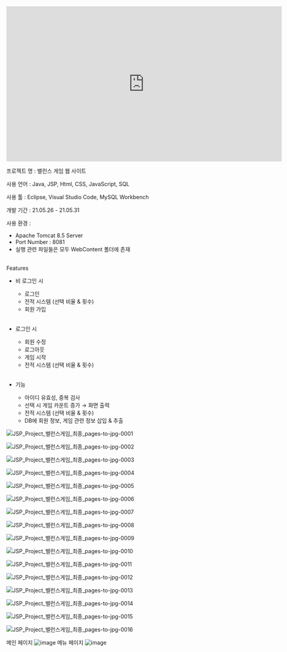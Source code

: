 <iframe width="718" height="404" src="https://www.youtube.com/embed/o7HxnXRjVu8" title="YouTube video player" frameborder="0" allow="accelerometer; autoplay; clipboard-write; encrypted-media; gyroscope; picture-in-picture" allowfullscreen=""></iframe>

프로젝트 명 : 밸런스 게임 웹 사이트

사용 언어 : Java, JSP, Html, CSS, JavaScript, SQL

사용 툴 : Eclipse, Visual Studio Code, MySQL Workbench

개발 기간 : 21.05.26 - 21.05.31

사용 환경 : 
- Apache Tomcat 8.5 Server
- Port Number : 8081
- 실행 관련 파일들은 모두 WebContent 폴더에 존재

<br>
Features 


- 비 로그인 시
    - 로그인
    - 전적 시스템 (선택 비율 & 횟수)
    - 회원 가입<br><br>

- 로그인 시
    - 회원 수정
    - 로그아웃
    - 게임 시작
    - 전적 시스템 (선택 비율 & 횟수)<br><br>

- 기능
    - 아이디 유효성, 중복 검사
    - 선택 시 게임 카운트 증가 → 화면 출력
    - 전적 시스템 (선택 비율 & 횟수)
    - DB에 회원 정보, 게임 관련 정보 삽입 & 추출

![JSP_Project_밸런스게임_최종_pages-to-jpg-0001](https://user-images.githubusercontent.com/50795314/120182892-f55f5980-c249-11eb-9eb6-ec450caee76e.jpg)

![JSP_Project_밸런스게임_최종_pages-to-jpg-0002](https://user-images.githubusercontent.com/50795314/120182897-f8f2e080-c249-11eb-9907-553908d54641.jpg)

![JSP_Project_밸런스게임_최종_pages-to-jpg-0003](https://user-images.githubusercontent.com/50795314/120182908-fb553a80-c249-11eb-8b21-34f8ddab3dd5.jpg)

![JSP_Project_밸런스게임_최종_pages-to-jpg-0004](https://user-images.githubusercontent.com/50795314/120182913-fd1efe00-c249-11eb-8a40-c6ae5ed70761.jpg)

![JSP_Project_밸런스게임_최종_pages-to-jpg-0005](https://user-images.githubusercontent.com/50795314/120182921-0019ee80-c24a-11eb-9492-88e10aab9603.jpg)

![JSP_Project_밸런스게임_최종_pages-to-jpg-0006](https://user-images.githubusercontent.com/50795314/120182930-027c4880-c24a-11eb-8c6c-721439de9412.jpg)

![JSP_Project_밸런스게임_최종_pages-to-jpg-0007](https://user-images.githubusercontent.com/50795314/120182941-04460c00-c24a-11eb-8c37-2f4ed15193bd.jpg)

![JSP_Project_밸런스게임_최종_pages-to-jpg-0008](https://user-images.githubusercontent.com/50795314/120182949-06a86600-c24a-11eb-8bf9-d8ef8eff365f.jpg)

![JSP_Project_밸런스게임_최종_pages-to-jpg-0009](https://user-images.githubusercontent.com/50795314/120182960-090ac000-c24a-11eb-8ae9-fdaae0ae58e9.jpg)

![JSP_Project_밸런스게임_최종_pages-to-jpg-0010](https://user-images.githubusercontent.com/50795314/120182965-0ad48380-c24a-11eb-9f74-0ded6c8aa65e.jpg)

![JSP_Project_밸런스게임_최종_pages-to-jpg-0011](https://user-images.githubusercontent.com/50795314/120182975-0c9e4700-c24a-11eb-9b8c-f25843e82807.jpg)

![JSP_Project_밸런스게임_최종_pages-to-jpg-0012](https://user-images.githubusercontent.com/50795314/120182988-0f00a100-c24a-11eb-8138-1c46e970beac.jpg)

![JSP_Project_밸런스게임_최종_pages-to-jpg-0013](https://user-images.githubusercontent.com/50795314/120182992-1162fb00-c24a-11eb-8224-4ae5149fdca3.jpg)

![JSP_Project_밸런스게임_최종_pages-to-jpg-0014](https://user-images.githubusercontent.com/50795314/120182997-132cbe80-c24a-11eb-8716-168cecc9c5ec.jpg)

![JSP_Project_밸런스게임_최종_pages-to-jpg-0015](https://user-images.githubusercontent.com/50795314/120183005-158f1880-c24a-11eb-9e08-c6123444c1f7.jpg)

![JSP_Project_밸런스게임_최종_pages-to-jpg-0016](https://user-images.githubusercontent.com/50795314/120183010-1758dc00-c24a-11eb-8ebd-4a6af883a8d4.jpg)

메인 페이지
![image](https://user-images.githubusercontent.com/50795314/120070292-b358db00-c0c4-11eb-98c3-796aee705630.png)
메뉴 페이지
![image](https://user-images.githubusercontent.com/50795314/120104683-a73a4f80-c190-11eb-9d74-e4d6f85a4627.png)

